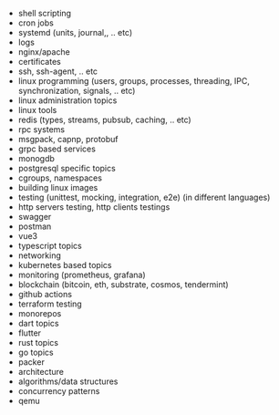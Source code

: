- shell scripting
- cron jobs
- systemd (units, journal,, .. etc)
- logs
- nginx/apache
- certificates
- ssh, ssh-agent, .. etc
- linux programming (users, groups, processes, threading, IPC, synchronization, signals, .. etc)
- linux administration topics
- linux tools 
- redis (types, streams, pubsub, caching, .. etc)
- rpc systems 
- msgpack, capnp, protobuf
- grpc based services
- monogdb 
- postgresql specific topics 
- cgroups, namespaces
- building linux images
- testing (unittest, mocking, integration, e2e) (in different languages)
- http servers testing, http clients testings
- swagger
- postman
- vue3
- typescript topics
- networking
- kubernetes based topics
- monitoring (prometheus, grafana)
- blockchain (bitcoin, eth, substrate, cosmos, tendermint)
- github actions
- terraform testing
- monorepos
- dart topics
- flutter
- rust topics
- go topics
- packer
- architecture
- algorithms/data structures
- concurrency patterns
- qemu 
